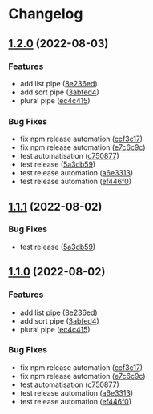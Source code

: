 # Changelog

## [1.2.0](https://github.com/haiilo/ngx-intl/compare/release-please-action-v1.1.1...release-please-action-v1.2.0) (2022-08-03)


### Features

* add list pipe ([8e236ed](https://github.com/haiilo/ngx-intl/commit/8e236edb316b592efc862db8b5b2763dd76d64a8))
* add sort pipe ([3abfed4](https://github.com/haiilo/ngx-intl/commit/3abfed460f95428a608c4cd484adf4b0570bccef))
* plural pipe ([ec4c415](https://github.com/haiilo/ngx-intl/commit/ec4c4150900dc493f3f9318279ed424265950fc8))


### Bug Fixes

* fix npm release automation ([ccf3c17](https://github.com/haiilo/ngx-intl/commit/ccf3c17847e8e05a7727691f59d469bdbb9cd88f))
* fix npm release automation ([e7c6c9c](https://github.com/haiilo/ngx-intl/commit/e7c6c9cb6036c1b6fcc85b4854333dee340132fe))
* test automatisation ([c750877](https://github.com/haiilo/ngx-intl/commit/c75087734ac2849e7da7ac206b242b623f7d8bb5))
* test release ([5a3db59](https://github.com/haiilo/ngx-intl/commit/5a3db59764bb99ac4e40ac05bd8a613101afb056))
* test release automation ([a6e3313](https://github.com/haiilo/ngx-intl/commit/a6e3313f70fc5f572ea8fa7b6dd817c23ff671a4))
* test release automation ([ef446f0](https://github.com/haiilo/ngx-intl/commit/ef446f01d46c88b52e1ea650302a8980efec7066))

## [1.1.1](https://github.com/haiilo/ngx-intl/compare/ngx-intl-v1.1.0...ngx-intl-v1.1.1) (2022-08-02)


### Bug Fixes

* test release ([5a3db59](https://github.com/haiilo/ngx-intl/commit/5a3db59764bb99ac4e40ac05bd8a613101afb056))

## [1.1.0](https://github.com/haiilo/ngx-intl/compare/ngx-intl-v1.0.1...ngx-intl-v1.1.0) (2022-08-02)


### Features

* add list pipe ([8e236ed](https://github.com/haiilo/ngx-intl/commit/8e236edb316b592efc862db8b5b2763dd76d64a8))
* add sort pipe ([3abfed4](https://github.com/haiilo/ngx-intl/commit/3abfed460f95428a608c4cd484adf4b0570bccef))
* plural pipe ([ec4c415](https://github.com/haiilo/ngx-intl/commit/ec4c4150900dc493f3f9318279ed424265950fc8))


### Bug Fixes

* fix npm release automation ([ccf3c17](https://github.com/haiilo/ngx-intl/commit/ccf3c17847e8e05a7727691f59d469bdbb9cd88f))
* fix npm release automation ([e7c6c9c](https://github.com/haiilo/ngx-intl/commit/e7c6c9cb6036c1b6fcc85b4854333dee340132fe))
* test automatisation ([c750877](https://github.com/haiilo/ngx-intl/commit/c75087734ac2849e7da7ac206b242b623f7d8bb5))
* test release automation ([a6e3313](https://github.com/haiilo/ngx-intl/commit/a6e3313f70fc5f572ea8fa7b6dd817c23ff671a4))
* test release automation ([ef446f0](https://github.com/haiilo/ngx-intl/commit/ef446f01d46c88b52e1ea650302a8980efec7066))
